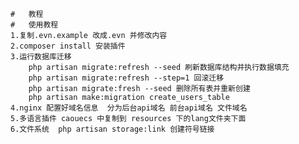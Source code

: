	#	教程
	#	使用教程
	1.复制.evn.example 改成.evn 并修改内容
	2.composer install 安装插件
	3.运行数据库迁移 
		php artisan migrate:refresh --seed 刷新数据库结构并执行数据填充
		php artisan migrate:refresh --step=1 回滚迁移
		php artisan migrate:fresh --seed 删除所有表并重新创建 
		php artisan make:migration create_users_table 
	4.nginx 配置好域名信息  分为后台api域名 前台api域名 文件域名  
	5.多语言插件 caouecs 中复制到 resources 下的lang文件夹下面
	6.文件系统  php artisan storage:link 创建符号链接
	

